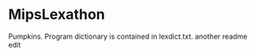 MipsLexathon
============

Pumpkins.
Program dictionary is contained in lexdict.txt.
another readme edit
